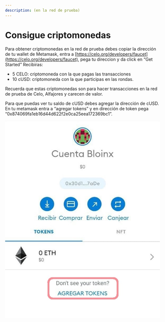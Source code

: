 ```yaml
---
description: (en la red de prueba)
---
```


# Consigue criptomonedas

Para obtener criptomonedas en la red de prueba debes copiar la dirección de tu wallet de Metamask, entra a [https://celo.org/developers/faucet](https://celo.org/developers/faucet), pega tu direccion y da click en “Get Started” Recibiras:&#x20;

* 5 CELO: criptomoneda con la que pagas las transacciones&#x20;
* 10 cUSD: criptomoneda con la que participas en las rondas.

Recuerda que estas criptomonedas son para hacer transacciones en la red de prueba de Celo, Alfajores y carecen de valor.

Para que puedas ver tu saldo de cUSD debes agregar la dirección de cUSD. En tu metamask entra a “agregar tokens” y en dirección de token pega “0x874069fa1eb16d44d622f2e0ca25eea172369bc1”.

![](../.gitbook/assets/3-cripto-1.jpg)
